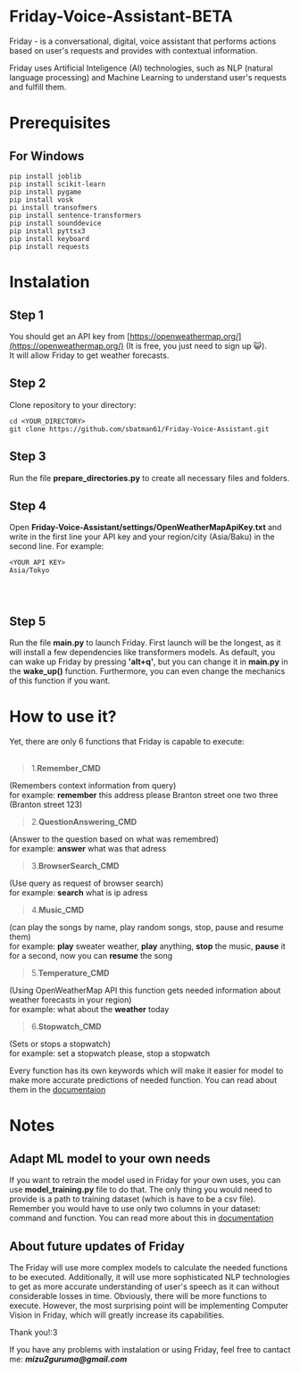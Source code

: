 # Friday-Voice-Assistant-BETA
Friday - is a conversational, digital, voice assistant that performs actions based on user's requests and provides with contextual information. 

Friday uses Artificial Inteligence (AI) technologies, such as NLP (natural language processing) and Machine Learning to understand user's requests and fulfill them.


# Prerequisites
## For Windows
```
pip install joblib  
pip install scikit-learn  
pip install pygame  
pip install vosk  
pi install transofmers
pip install sentence-transformers  
pip install sounddevice  
pip install pyttsx3  
pip install keyboard  
pip install requests
```

# Instalation

## Step 1
You should get an API key from [https://openweathermap.org/](https://openweathermap.org/) (It is free, you just need to sign up 😺).  
It will allow Friday to get weather forecasts.  

## Step 2
Clone repository to your directory:
```
cd <YOUR_DIRECTORY>
git clone https://github.com/sbatman61/Friday-Voice-Assistant.git 
```
## Step 3
Run the file __prepare_directories.py__ to create all necessary files and folders.

## Step 4
Open __Friday-Voice-Assistant/settings/OpenWeatherMapApiKey.txt__ and write in the first line your API key and your region/city (Asia/Baku) in the second line. For example:  
```
<YOUR API KEY>  
Asia/Tokyo  
  
    
  
```

## Step 5
Run the file __main.py__  to launch Friday. First launch will be the longest, as it will install a few dependencies like transformers models. As default, you can wake up Friday by pressing __'alt+q'__, but you can change it in __main.py__ in the __wake_up()__ function. Furthermore, you can even change the mechanics of this function if you want. 


# How to use it?
Yet, there are only 6 functions that Friday is capable to execute:<br><br/>

>1.**Remember_CMD**  
>
(Remembers context information from query)  
for example: __remember__ this address please Branton street one two three (Branton street 123)

>2.**QuestionAnswering_CMD**  
>
(Answer to the question based on what was remembred)  
for example: __answer__ what was that adress

>3.**BrowserSearch_CMD** 
>
(Use query as request of browser search)  
for example: __search__ what is ip adress

>4.**Music_CMD**  
>
(can play the songs by name, play random songs, stop, pause and resume them)  
for example: __play__ sweater weather, __play__ anything, __stop__ the music, __pause__ it for a second, now you can **resume** the song

>5.**Temperature_CMD**  
>
(Using OpenWeatherMap API this function gets needed information about weather forecasts in your region)  
for example: what about the __weather__ today

>6.**Stopwatch_CMD**  
>
(Sets or stops a stopwatch)  
for example: set a stopwatch please, stop a stopwatch  
  
Every function has its own keywords which will make it easier for model to make more accurate predictions of needed function. You can read about them in the [documentaion]() 

# Notes  

## Adapt ML model to your own needs
If you want to retrain the model used in Friday for your own uses, you can use __model_training.py__ file to do that. The only thing you would need to provide is a path to training dataset (which is have to be a csv file). Remember you would have to use only two columns in your dataset: command and function. You can read more about this in [documentation]()
## About future updates of Friday
The Friday will use more complex models to calculate the needed functions to be executed. Additionally, it will use more sophisticated NLP technologies to get as more accurate understanding of user's speech as it can without considerable losses in time. Obviously, there will be more functions to execute. However, the most surprising point will be implementing Computer Vision in Friday, which will greatly increase its capabilities.   


Thank you!:3

If you have any problems with instalation or using Friday, feel free to cantact me: **_mizu2guruma@gmail.com_**
